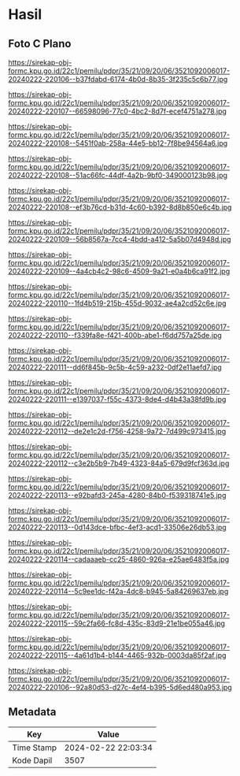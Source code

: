 # Hasil

## Foto C Plano

https://sirekap-obj-formc.kpu.go.id/22c1/pemilu/pdpr/35/21/09/20/06/3521092006017-20240222-220106--b37fdabd-6174-4b0d-8b35-3f235c5c6b77.jpg

https://sirekap-obj-formc.kpu.go.id/22c1/pemilu/pdpr/35/21/09/20/06/3521092006017-20240222-220107--66598096-77c0-4bc2-8d7f-ecef4751a278.jpg

https://sirekap-obj-formc.kpu.go.id/22c1/pemilu/pdpr/35/21/09/20/06/3521092006017-20240222-220108--5451f0ab-258a-44e5-bb12-7f8be94564a6.jpg

https://sirekap-obj-formc.kpu.go.id/22c1/pemilu/pdpr/35/21/09/20/06/3521092006017-20240222-220108--51ac66fc-44df-4a2b-9bf0-349000123b98.jpg

https://sirekap-obj-formc.kpu.go.id/22c1/pemilu/pdpr/35/21/09/20/06/3521092006017-20240222-220108--ef3b76cd-b31d-4c60-b392-8d8b850e6c4b.jpg

https://sirekap-obj-formc.kpu.go.id/22c1/pemilu/pdpr/35/21/09/20/06/3521092006017-20240222-220109--56b8567a-7cc4-4bdd-a412-5a5b07d4948d.jpg

https://sirekap-obj-formc.kpu.go.id/22c1/pemilu/pdpr/35/21/09/20/06/3521092006017-20240222-220109--4a4cb4c2-98c6-4509-9a21-e0a4b6ca91f2.jpg

https://sirekap-obj-formc.kpu.go.id/22c1/pemilu/pdpr/35/21/09/20/06/3521092006017-20240222-220110--1fd4b519-215b-455d-9032-ae4a2cd52c6e.jpg

https://sirekap-obj-formc.kpu.go.id/22c1/pemilu/pdpr/35/21/09/20/06/3521092006017-20240222-220110--f339fa8e-f421-400b-abe1-f6dd757a25de.jpg

https://sirekap-obj-formc.kpu.go.id/22c1/pemilu/pdpr/35/21/09/20/06/3521092006017-20240222-220111--dd6f845b-9c5b-4c59-a232-0df2e11aefd7.jpg

https://sirekap-obj-formc.kpu.go.id/22c1/pemilu/pdpr/35/21/09/20/06/3521092006017-20240222-220111--e1397037-f55c-4373-8de4-d4b43a38fd9b.jpg

https://sirekap-obj-formc.kpu.go.id/22c1/pemilu/pdpr/35/21/09/20/06/3521092006017-20240222-220112--de2e1c2d-f756-4258-9a72-7d499c973415.jpg

https://sirekap-obj-formc.kpu.go.id/22c1/pemilu/pdpr/35/21/09/20/06/3521092006017-20240222-220112--c3e2b5b9-7b49-4323-84a5-679d9fcf363d.jpg

https://sirekap-obj-formc.kpu.go.id/22c1/pemilu/pdpr/35/21/09/20/06/3521092006017-20240222-220113--e92bafd3-245a-4280-84b0-f539318741e5.jpg

https://sirekap-obj-formc.kpu.go.id/22c1/pemilu/pdpr/35/21/09/20/06/3521092006017-20240222-220113--0d143dce-bfbc-4ef3-acd1-33506e26db53.jpg

https://sirekap-obj-formc.kpu.go.id/22c1/pemilu/pdpr/35/21/09/20/06/3521092006017-20240222-220114--cadaaaeb-cc25-4860-926a-e25ae6483f5a.jpg

https://sirekap-obj-formc.kpu.go.id/22c1/pemilu/pdpr/35/21/09/20/06/3521092006017-20240222-220114--5c9ee1dc-f42a-4dc8-b945-5a84269637eb.jpg

https://sirekap-obj-formc.kpu.go.id/22c1/pemilu/pdpr/35/21/09/20/06/3521092006017-20240222-220115--59c2fa66-fc8d-435c-83d9-21e1be055a46.jpg

https://sirekap-obj-formc.kpu.go.id/22c1/pemilu/pdpr/35/21/09/20/06/3521092006017-20240222-220115--4a61d1b4-b144-4465-932b-0003da85f2af.jpg

https://sirekap-obj-formc.kpu.go.id/22c1/pemilu/pdpr/35/21/09/20/06/3521092006017-20240222-220106--92a80d53-d27c-4ef4-b395-5d6ed480a953.jpg


## Metadata

| Key        | Value               |
| ---------- | ------------------- |
| Time Stamp | 2024-02-22 22:03:34 |
| Kode Dapil | 3507                |



